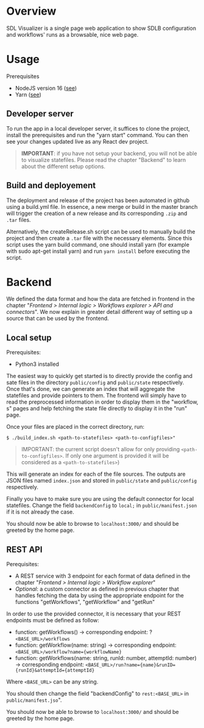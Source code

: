 # Overview
SDL Visualizer is a single page web application to show SDLB configuration and workflows' runs as a browsable, nice web page.

# Usage

Prerequisites
- NodeJS version 16 ([see](https://nodejs.dev/en/download/))
- Yarn ([see](https://classic.yarnpkg.com/lang/en/docs/install/#windows-stable))

## Developer server

To run the app in a local developer server, it suffices to clone the project, install the prerequisites and run the "yarn start" command. You can then see your changes updated live as any React dev project.

> **IMPORTANT**: if you have not setup your backend, you will not be able to visualize statefiles. Please read the chapter "Backend" to learn about the different setup options.

## Build and deployement

The deployment and release of the project has been automated in github using a build.yml file. In essence, a new merge or build in the master branch will trigger the creation of a new release and its corresponding `.zip` and `.tar` files.

Alternatively, the createRelease.sh script can be used to manually build the project and then create a `.tar` file with the necessary elements. Since this script uses the yarn build command, one should install yarn (for example with sudo apt-get install yarn) and run `yarn install` before executing the script.


# Backend

We defined the data format and how the data are fetched in frontend in the chapter "_Frontend > Internal logic > Workflows explorer > API and connectors_". We now explain in greater detail different way of setting up a source that can be used by the frontend.

## Local setup

Prerequisites:
- Python3 installed


The easiest way to quickly get started is to directly provide the config and sate files in the directory `public/config` and `public/state` respectively. Once that's done, we can generate an index that will aggregate the statefiles and provide pointers to them. The frontend will simply have to read the preprocessed information in order to display them in the "workflow, s" pages and help fetching the state file directly to display it in the "run" page.

Once your files are placed in the correct directory, run:
````
$ ./build_index.sh <path-to-statefiles> <path-to-configfiles>"
```` 

> IMPORTANT: the current script doesn't allow for only providing `<path-to-configfiles>`. If only one argument is provided it will be considered as a `<path-to-statefiles>`)

This will generate an index for each of the file sources. The outputs are JSON files named `index.json` and stored in `public/state` and `public/config` respectively.

Finally you have to make sure you are using the default connector for local statefiles. Change the field `backendConfig` to `local;` in `public/manifest.json` if it is not already the case.

You should now be able to browse to `localhost:3000/` and should be greeted by the home page.

## REST API

Perequisites:
- A REST service with 3 endpoint for each format of data defined in the chapter "_Frontend > Internal logic > Workflow explorer_"
- *Optional*: a custom connector as defined in previous chapter that handles fetching the data by using the appropriate endpoint for the functions "getWorkflows", "getWorkflow" and "getRun"

In order to use the provided connector, it is necessary that your REST endpoints must be defined as follow:

- function: getWorkflows() → corresponding endpoint: ?`<BASE_URL>/workflows`
- function: getWorkflow(name: string) → corresponding endpoint: `<BASE_URL>/workflow?name={workflowName}`
- function: getWorkflows(name: string, runId: number, attemptId: number) → corresponding endpoint: `<BASE_URL>/run?name={name}&runID={runId}&attemptId={attemptId}`

Where `<BASE_URL>` can be any string.

You should then change the field "backendConfig" to `rest:<BASE_URL>` in `public/manifest.jso`".

You should now be able to browse to `localhost:3000/` and should be greeted by the home page.

